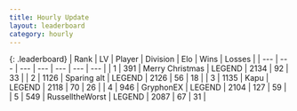 ```yaml
---
title: Hourly Update
layout: leaderboard
category: hourly
---
```


{: .leaderboard}
| Rank | LV | Player | Division | Elo | Wins | Losses |
| --- | --- | --- | --- | --- | --- | --- |
| <span data-change="0">1</span> | 391 | <span title="ID: 382502">Merry Christmas</span> | LEGEND | <span data-change="0">2134</span> | <span data-change="0">92</span> | <span data-change="0">33</span> |
| <span data-change="0">2</span> | 1126 | <span title="ID: 203132">Sparing alt</span> | LEGEND | <span data-change="0">2126</span> | <span data-change="0">56</span> | <span data-change="0">18</span> |
| <span data-change="0">3</span> | 1135 | <span title="ID: 204953">Kapu</span> | LEGEND | <span data-change="0">2118</span> | <span data-change="0">70</span> | <span data-change="0">26</span> |
| <span data-change="0">4</span> | 946 | <span title="ID: 315148">GryphonEX</span> | LEGEND | <span data-change="0">2104</span> | <span data-change="0">127</span> | <span data-change="0">59</span> |
| <span data-change="0">5</span> | 549 | <span title="ID: 388751">RusselltheWorst</span> | LEGEND | <span data-change="0">2087</span> | <span data-change="0">67</span> | <span data-change="0">31</span> |